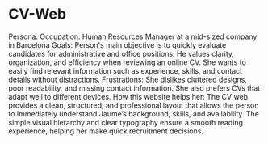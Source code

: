 # CV-Web

Persona: 
Occupation: Human Resources Manager at a mid-sized company in Barcelona
Goals: Person's main objective is to quickly evaluate candidates for administrative and office positions. He values clarity, organization, and efficiency when reviewing an online CV. She wants to easily find relevant information such as experience, skills, and contact details without distractions.
Frustrations: She dislikes cluttered designs, poor readability, and missing contact information. She also prefers CVs that adapt well to different devices.
How this website helps her: The CV web provides a clean, structured, and professional layout that allows the person to immediately understand Jaume’s background, skills, and availability. The simple visual hierarchy and clear typography ensure a smooth reading experience, helping her make quick recruitment decisions.


